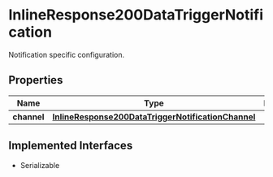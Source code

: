 

# InlineResponse200DataTriggerNotification

Notification specific configuration.

## Properties

Name | Type | Description | Notes
------------ | ------------- | ------------- | -------------
**channel** | [**InlineResponse200DataTriggerNotificationChannel**](InlineResponse200DataTriggerNotificationChannel.md) |  |  [optional]


## Implemented Interfaces

* Serializable


